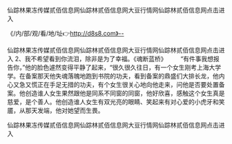 仙踪林果冻传媒贰佰信息网仙踪林贰佰信息网大豆行情网仙踪林贰佰信息网点击进入

《/内/部/观/看/地/址👉http://d8s8.com》--

仙踪林果冻传媒贰佰信息网仙踪林贰佰信息网大豆行情网仙踪林贰佰信息网点击进入	2、我不希望看到你流泪，除非是为了幸福。《魂断蓝桥》
　　“有件事我想报告你，”他的脸色遽然变得平静了起来，“很久很久往日，有一个女生刚考上海大学学。在备案那天他失魂落魄地跑到书院的功夫，看到备案的鼎盛们大排长龙，他内心又急又慌正在手足无措的功夫，有个女生很关心地向他走来，问他是否要处置备案。他创造谁人女生果然跟他是同系不同窗的同窗，他好欣喜，感触这个女生真是慈爱，是个善人。他创造谁人女生有双光亮的眼睛、笑起来有对心爱的小虎牙和笑靥，从那天发端，他对她望而生畏。





仙踪林果冻传媒贰佰信息网仙踪林贰佰信息网大豆行情网仙踪林贰佰信息网点击进入
